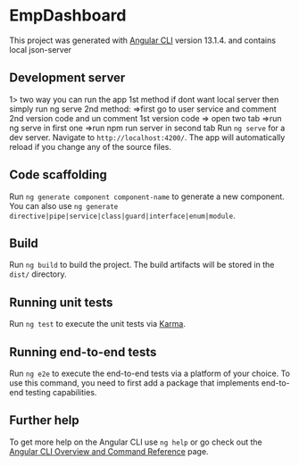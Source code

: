 # EmpDashboard

This project was generated with [Angular CLI](https://github.com/angular/angular-cli) version 13.1.4. and contains local json-server


## Development server
1> two way you can run the app
1st method if dont want local server then simply run ng serve
2nd method:
  =>first go to user service and comment 2nd version code and un comment 1st version code
  => open two tab
  =>run ng serve in first one
  =>run npm run server in second tab
  Run `ng serve` for a dev server. Navigate to `http://localhost:4200/`. The app will automatically reload if you change any of the source files.


## Code scaffolding

Run `ng generate component component-name` to generate a new component. You can also use `ng generate directive|pipe|service|class|guard|interface|enum|module`.

## Build

Run `ng build` to build the project. The build artifacts will be stored in the `dist/` directory.

## Running unit tests

Run `ng test` to execute the unit tests via [Karma](https://karma-runner.github.io).

## Running end-to-end tests

Run `ng e2e` to execute the end-to-end tests via a platform of your choice. To use this command, you need to first add a package that implements end-to-end testing capabilities.

## Further help

To get more help on the Angular CLI use `ng help` or go check out the [Angular CLI Overview and Command Reference](https://angular.io/cli) page.
